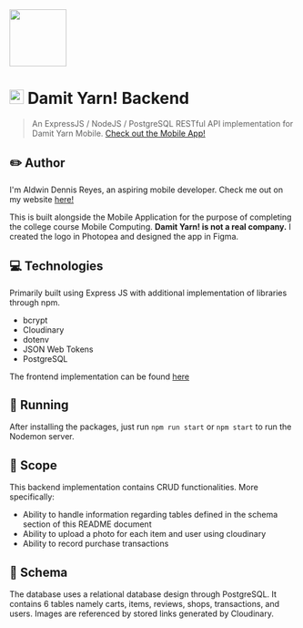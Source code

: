 <img src="https://drive.google.com/uc?id=1Jkqif4iYy-1dyNdyI1_hu_Ub-XTZvbQY" height="100" />

# <img src="https://drive.google.com/uc?id=1HioQItuqx9IEasGNdwUvbAKpHDskZ7yp" height="25" /> Damit Yarn! Backend

> An ExpressJS / NodeJS / PostgreSQL RESTful API implementation for Damit Yarn Mobile. [Check out the Mobile App!](https://github.com/Aldwinny/damit-yarn-mobile-app)

## ✏️ Author

I'm Aldwin Dennis Reyes, an aspiring mobile developer. Check me out on my website [here!](https://aldwinny.github.io/)

This is built alongside the Mobile Application for the purpose of completing the college course Mobile Computing. **Damit Yarn! is not a real company.** I created the logo in Photopea and designed the app in Figma.

## 💻 Technologies

Primarily built using Express JS with additional implementation of libraries through npm.

- bcrypt
- Cloudinary
- dotenv
- JSON Web Tokens
- PostgreSQL

The frontend implementation can be found [here](https://github.com/Aldwinny/damit-yarn-mobile-app)

## 🔨 Running

After installing the packages, just run <code>npm run start</code> or <code>npm start</code> to run the Nodemon server.

## 🔎 Scope

This backend implementation contains CRUD functionalities. More specifically:

- Ability to handle information regarding tables defined in the schema section of this README document
- Ability to upload a photo for each item and user using cloudinary
- Ability to record purchase transactions

## 🍷 Schema

The database uses a relational database design through PostgreSQL. It contains 6 tables namely carts, items, reviews, shops, transactions, and users. Images are referenced by stored links generated by Cloudinary.

<!-- 📢 API Documentation 📢

#### ✅ Returns a status of 405 and a message of "To be Implemented."

&nbsp;

### 🔵 Unimplemented Stuff (Mostly used for README Reference)

```http
  GET /api/items
```

| Parameter | Type     | Description                |
| :-------- | :------- | :------------------------- |
| `api_key` | `string` | **Required**. Your API key |

#### Get item

```http
  GET /api/items/${id}
```

| Parameter | Type     | Description                       |
| :-------- | :------- | :-------------------------------- |
| `id`      | `string` | **Required**. Id of item to fetch |

#### add(num1, num2)

Takes two numbers and returns the sum. -->

